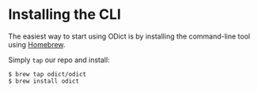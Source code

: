 # Installing the CLI

The easiest way to start using ODict is by installing the command-line tool using [Homebrew](https://brew.sh/). 

Simply `tap` our repo and install:

```text
$ brew tap odict/odict
$ brew install odict
```


